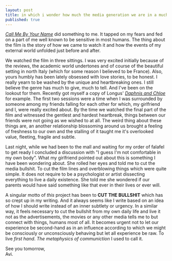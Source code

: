 ```yaml
---
layout: post
title: in which i wonder how much the media generation we are in a much deeper sense.
published: true
---
```

[_Call Me By Your Name_](https://www.newyorker.com/magazine/2017/12/04/call-me-by-your-name-an-erotic-triumph "New Yorker review of 'Call Me By Your Name'") did something to me. It tapped on my fears and fed on a part of me well known to be sensitive in most humans. The thing about the film is the story of how we came to watch it and how the events of my external world unfolded just before and after. 

We watched the film in three sittings. I was very excited initially because of the reviews, the academic world undertones and of course of the beautiful setting in north Italy (which for some reason I believed to be France). Also, yours humbly has been lately obsessed with love stories, to be honest. I really yearn to be washed by the unique and heartbreaking ones. I still believe the genre has much to give, much to tell. And I've been on the lookout for them. Recently got myself a copy of Longus' [_Daphnis and Chloe_](https://en.wikipedia.org/wiki/Daphnis_and_Chloe "Wikipedia article for Longus' Daphnis and Chloe") for example. The first two sessions were a time when I was surrounded by someone among my friends falling for each other for which, my girlfriend and I, were really excited about. By the time we watched the final part of the film and witnessed the gentlest and hardest heartbreak, things between our friends were not going as we wished to at all. The weird thing about these things are, an another relationship blossoming around us brought a feeling of freshness to our own and the stalling of it taught me it's overlooked value, fleeting, fragile and subtle.  

Last night, while we had been to the mall and waiting for my order of falafel to get ready I concluded a discussion with "I guess I'm not comfortable in my own body". What my girlfriend pointed out about this is something I have been wondering about. She rolled her eyes and told me to cut the media bullshit. To cut the film lines and overblowing things which were quite simple. It does not require to be a psychologist or artist dissecting everything to live a daily existence. She told me she wondered if our parents would have said something like that ever in their lives or ever will. 

A singular motto of _this_ project has been to **CUT THE BULLSHIT** which has so crept up in my writing. And it always seems like I write based on an idea of how I should write instead of an inner subtlety or urgency. In a similar way, it feels necessary to cut the bullshit from my own daily life and live it not as the advertisements, the movies or any other media tells me to but connect with things, humans most of all. It becomes urgent not to let our experience be second-hand as in an influence according to which we might be consciously or unconsciously behaving but let all experience be raw. To live _first hand_. _The metaphysics of communiction_ I used to call it. 

See you tomorrow,  
Avi.
